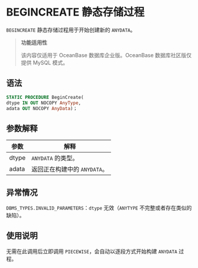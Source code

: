 BEGINCREATE 静态存储过程 
=======================================

`BEGINCREATE` 静态存储过程用于开始创建新的 `ANYDATA`。

>**功能适用性**
>
>该内容仅适用于 OceanBase 数据库企业版。OceanBase 数据库社区版仅提供 MySQL 模式。

语法 
-----------------------

```sql
STATIC PROCEDURE BeginCreate(
dtype IN OUT NOCOPY AnyType,
adata OUT NOCOPY AnyData)；
```



参数解释 
-------------------------



|  参数   |         解释          |
|-------|---------------------|
| dtype | `ANYDATA` 的类型。      |
| adata | 返回正在构建中的 `ANYDATA`。 |



异常情况 
-------------------------

`DBMS_TYPES.INVALID_PARAMETERS`：`dtype` 无效（`ANYTYPE` 不完整或者存在类似的缺陷）。

使用说明 
-------------------------

无需在此调用后立即调用 `PIECEWISE`，会自动以逐段方式开始构建 `ANYDATA` 过程。
